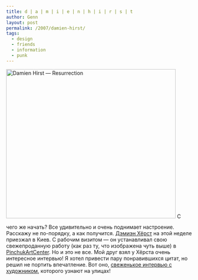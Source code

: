 ```yaml
---
title: d | a | m | i | e | n | h | i | r | s | t
author: Genn
layout: post
permalink: /2007/damien-hirst/
tags:
  - design
  - friends
  - information
  - punk
---
```

<img src='http://mega.genn.org/=^_^=/uploads/2007/09/hirst_resurrection.jpg' alt='Damien Hirst — Resurrection' width="460" height="405" style="padding-bottom: 15px;" />  
С чего же начать? Все удивительно и очень поднимает настроение. Расскажу не по-порядку, а как получится. <a href=http://en.wikipedia.org/wiki/Damien\_Hirst target="\_blank">Дэмиэн Хёрст</a> на этой неделе приезжал в Киев. С рабочим визитом — он устанавливал свою свежепроданную работу (как раз ту, что изображена чуть выше) в <a href=http://pinchukartcentre.org/ target=_blank>PinchukArtCenter</a>. Но и это не все. Мой друг взял у Хёрста очень интересное интервью! Я хотел привести пару понравившихся цитат, но решил не портить впечатление. Вот оно, <a href=http://www.zn.ua/3000/3680/60621/ target=_blank>свеженькое интервью с художником</a>, которого узнают на улицах!